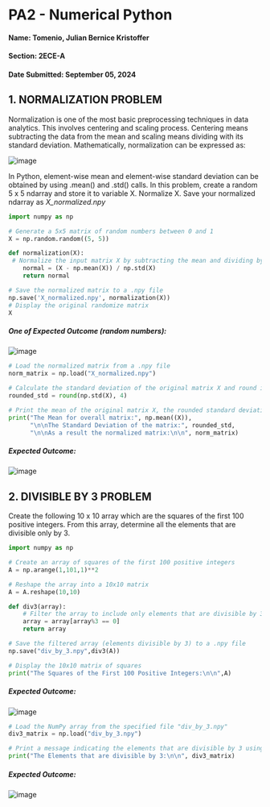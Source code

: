 # **PA2 - Numerical Python**
#### Name: Tomenio, Julian Bernice Kristoffer
#### Section: 2ECE-A

#### Date Submitted: September 05, 2024

## 1. NORMALIZATION PROBLEM
Normalization is one of the most basic preprocessing techniques in data analytics. This involves centering and scaling process. Centering means subtracting the data from the mean and scaling means dividing with its standard deviation. Mathematically, normalization can be expressed as:

![image](https://github.com/user-attachments/assets/4d721c9d-034e-4c27-be01-c81fce3817fc)

In Python, element-wise mean and element-wise standard deviation can be obtained by using .mean() and .std() calls. 
In this problem, create a random 5 x 5 ndarray and store it to variable X. Normalize X. Save your normalized ndarray as *X_normalized.npy*

```python
import numpy as np

# Generate a 5x5 matrix of random numbers between 0 and 1
X = np.random.random((5, 5))

def normalization(X):
 # Normalize the input matrix X by subtracting the mean and dividing by the standard deviation
    normal = (X - np.mean(X)) / np.std(X)
    return normal

# Save the normalized matrix to a .npy file
np.save('X_normalized.npy', normalization(X))
# Display the original randomize matrix
X
```
##### One of Expected Outcome (random numbers):
![image](https://github.com/user-attachments/assets/1652f345-53ef-4b99-a935-a0fb214d6420)

```python
# Load the normalized matrix from a .npy file
norm_matrix = np.load("X_normalized.npy")

# Calculate the standard deviation of the original matrix X and round it to 4 decimal places
rounded_std = round(np.std(X), 4)

# Print the mean of the original matrix X, the rounded standard deviation, and the normalized matrix
print("The Mean for overall matrix:", np.mean((X)), 
      "\n\nThe Standard Deviation of the matrix:", rounded_std, 
      "\n\nAs a result the normalized matrix:\n\n", norm_matrix)
```
##### Expected Outcome:
![image](https://github.com/user-attachments/assets/8c937782-faae-4f02-9970-43a24a7a8cc5)

## 2. DIVISIBLE BY 3 PROBLEM
Create the following 10 x 10 array which are the squares of the first 100 positive integers. From this array, determine all the elements that are divisible only by 3.

```python
import numpy as np

# Create an array of squares of the first 100 positive integers
A = np.arange(1,101,1)**2

# Reshape the array into a 10x10 matrix
A = A.reshape(10,10)

def div3(array):
    # Filter the array to include only elements that are divisible by 3
    array = array[array%3 == 0]
    return array

# Save the filtered array (elements divisible by 3) to a .npy file
np.save("div_by_3.npy",div3(A))

# Display the 10x10 matrix of squares
print("The Squares of the First 100 Positive Integers:\n\n",A)
```

##### Expected Outcome:
![image](https://github.com/user-attachments/assets/17475aad-2730-4f68-80a8-73adadc1ac83)

```python
# Load the NumPy array from the specified file "div_by_3.npy"
div3_matrix = np.load("div_by_3.npy")

# Print a message indicating the elements that are divisible by 3 using the contents of the div3_matrix
print("The Elements that are divisible by 3:\n\n", div3_matrix)
```
##### Expected Outcome:
![image](https://github.com/user-attachments/assets/0a24e9cc-b0dd-4fff-91ab-2a616806efa0)

